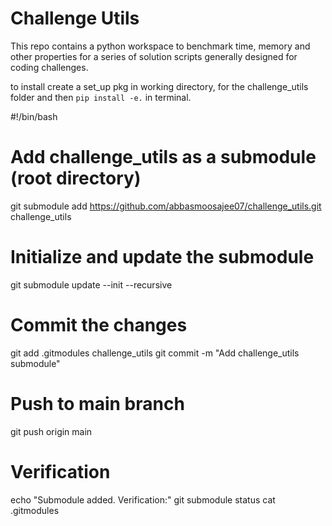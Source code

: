 # Challenge Utils

This repo contains a python workspace to benchmark time, memory and other properties for a series of solution scripts generally designed for coding challenges.

to install create a set_up pkg in working directory, for the challenge_utils folder and then
`pip install -e.` in terminal.


#!/bin/bash

# Add challenge_utils as a submodule (root directory)
git submodule add https://github.com/abbasmoosajee07/challenge_utils.git challenge_utils

# Initialize and update the submodule
git submodule update --init --recursive

# Commit the changes
git add .gitmodules challenge_utils
git commit -m "Add challenge_utils submodule"

# Push to main branch
git push origin main

# Verification
echo "Submodule added. Verification:"
git submodule status
cat .gitmodules

